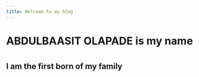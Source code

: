 ```yaml
---
title: Welcome to my blog
---
```

# <h1>ABDULBAASIT OLAPADE is my name</h1>
# <h2>I am the first born of my family</h2> 
